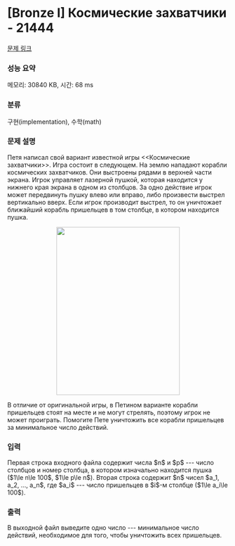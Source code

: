 # [Bronze I] Космические захватчики - 21444 

[문제 링크](https://www.acmicpc.net/problem/21444) 

### 성능 요약

메모리: 30840 KB, 시간: 68 ms

### 분류

구현(implementation), 수학(math)

### 문제 설명

<p>Петя написал свой вариант известной игры <<Космические захватчики>>. Игра состоит в следующем. На землю нападают корабли космических захватчиков. Они выстроены рядами в верхней части экрана. Игрок управляет лазерной пушкой, которая находится у нижнего края экрана в одном из столбцов. За одно действие игрок может передвинуть пушку влево или вправо, либо произвести выстрел вертикально вверх. Если игрок производит выстрел, то он уничтожает ближайший корабль пришельцев в том столбце, в котором находится пушка. </p>

<p style="text-align: center;"><img alt="" src="" style="width: 281px; height: 382px;"></p>

<p>В отличие от оригинальной игры, в Петином варианте корабли пришельцев стоят на месте и не могут стрелять, поэтому игрок не может проиграть. Помогите Пете уничтожить все корабли пришельцев за минимальное число действий.</p>

### 입력 

 <p>Первая строка входного файла содержит числа $n$ и $p$ --- число столбцов и номер столбца, в котором изначально находится пушка ($1\le n\le 100$, $1\le p\le n$). Вторая строка содержит $n$ чисел $a_1, a_2, ..., a_n$, где $a_i$ --- число пришельцев в $i$-м столбце ($1\le a_i\le 100$). </p>

### 출력 

 <p>В выходной файл выведите одно число --- минимальное число действий, необходимое для того, чтобы уничтожить всех пришельцев.</p>

